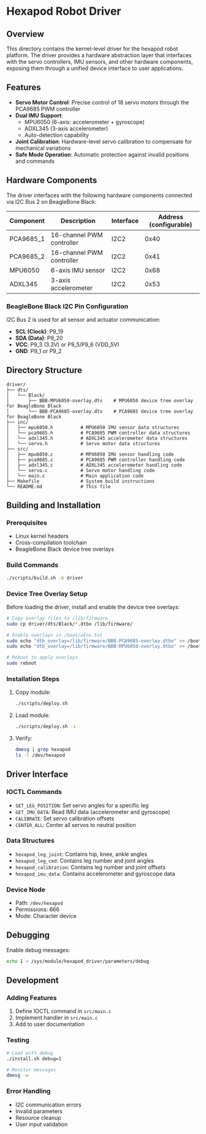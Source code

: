 # Hexapod Robot Driver

## Overview

This directory contains the kernel-level driver for the hexapod robot platform. The driver provides a hardware abstraction layer that interfaces with the servo controllers, IMU sensors, and other hardware components, exposing them through a unified device interface to user applications.

## Features

- **Servo Motor Control**: Precise control of 18 servo motors through the PCA9685 PWM controller
- **Dual IMU Support**:
  - MPU6050 (6-axis: accelerometer + gyroscope)
  - ADXL345 (3-axis accelerometer)
  - Auto-detection capability
- **Joint Calibration**: Hardware-level servo calibration to compensate for mechanical variations
- **Safe Mode Operation**: Automatic protection against invalid positions and commands

## Hardware Components

The driver interfaces with the following hardware components connected via I2C Bus 2 on BeagleBone Black:

| Component | Description               | Interface | Address (configurable) |
|-----------|---------------------------|-----------|------------------------|
| PCA9685_1 | 16-channel PWM controller | I2C2      | 0x40                   |
| PCA9685_2 | 16-channel PWM controller | I2C2      | 0x41                   |
| MPU6050   | 6-axis IMU sensor         | I2C2      | 0x68                   |
| ADXL345   | 3-axis accelerometer      | I2C2      | 0x53                   |

### BeagleBone Black I2C Pin Configuration

I2C Bus 2 is used for all sensor and actuator communication:
- **SCL (Clock)**: P9_19
- **SDA (Data)**: P9_20
- **VCC**: P9_3 (3.3V) or P9_5/P9_6 (VDD_5V)
- **GND**: P9_1 or P9_2

## Directory Structure

```t
driver/
├── dts/
│   └── Black/
│       ├── BBB-MPU6050-overlay.dts    # MPU6050 device tree overlay for BeagleBone Black
│       └── BBB-PCA9685-overlay.dts    # PCA9685 device tree overlay for BeagleBone Black
├── inc/
│   ├── mpu6050.h          # MPU6050 IMU sensor data structures
│   └── pca9685.h          # PCA9685 PWM controller data structures
│   └── adxl345.h          # ADXL345 accelerometer data structures
│   └── servo.h            # Servo motor data structures
├── src/
│   ├── mpu6050.c          # MPU6050 IMU sensor handling code
│   ├── pca9685.c          # PCA9685 PWM controller handling code
│   ├── adxl345.c          # ADXL345 accelerometer handling code
│   └── servo.c            # Servo motor handling code
│   └── main.c             # Main application code
├── Makefile               # System build instructions
└── README.md              # This file
```

## Building and Installation

### Prerequisites

- Linux kernel headers
- Cross-compilation toolchain
- BeagleBone Black device tree overlays

### Build Commands

```bash
./scripts/build.sh -b driver
```

### Device Tree Overlay Setup

Before loading the driver, install and enable the device tree overlays:

```bash
# Copy overlay files to /lib/firmware
sudo cp driver/dts/Black/*.dtbo /lib/firmware/

# Enable overlays in /boot/uEnv.txt
sudo echo "dtb_overlay=/lib/firmware/BBB-PCA9685-overlay.dtbo" >> /boot/uEnv.txt
sudo echo "dtb_overlay=/lib/firmware/BBB-MPU6050-overlay.dtbo" >> /boot/uEnv.txt

# Reboot to apply overlays
sudo reboot
```

### Installation Steps

1. Copy module:
   ```bash
   ./scripts/deploy.sh
   ```

2. Load module:
   ```bash
   ./scripts/deploy.sh -i
   ```

3. Verify:
   ```bash
   dmesg | grep hexapod
   ls -l /dev/hexapod
   ```

## Driver Interface

### IOCTL Commands

- `SET_LEG_POSITION`: Set servo angles for a specific leg
- `GET_IMU_DATA`: Read IMU data (accelerometer and gyroscope)
- `CALIBRATE`: Set servo calibration offsets
- `CENTER_ALL`: Center all servos to neutral position

### Data Structures

- `hexapod_leg_joint`: Contains hip, knee, ankle angles
- `hexapod_leg_cmd`: Contains leg number and joint angles
- `hexapod_calibration`: Contains leg number and joint offsets
- `hexapod_imu_data`: Contains accelerometer and gyroscope data

### Device Node

- Path: `/dev/hexapod`
- Permissions: 666
- Mode: Character device

## Debugging

Enable debug messages:

```bash
echo 1 > /sys/module/hexapod_driver/parameters/debug
```

## Development

### Adding Features

1. Define IOCTL command in `src/main.c`
2. Implement handler in `src/main.c`
3. Add to user documentation

### Testing

```bash
# Load with debug
./install.sh debug=1

# Monitor messages
dmesg -w
```

### Error Handling

- I2C communication errors
- Invalid parameters
- Resource cleanup
- User input validation
